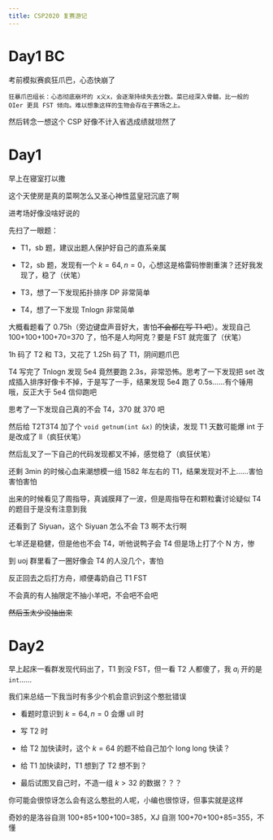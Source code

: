 ```yaml
---
title: CSP2020 复赛游记
---
```


# Day1 BC

考前模拟赛疯狂爪巴，心态快崩了

``狂暴爪巴组长：心态彻底崩坏的 x义x，会逐渐持续失去分数。菜已经深入骨髓，比一般的 OIer 更具 FST 倾向。难以想象这样的生物会存在于赛场之上。``

然后转念一想这个 CSP 好像不计入省选成绩就坦然了

# Day1

早上在寝室打以撒

这个天使房是真的菜啊怎么又圣心神性蓝皇冠沉底了啊

进考场好像没啥好说的

先扫了一眼题：

- T1，sb 题，建议出题人保护好自己的直系亲属

- T2，sb 题，发现有一个 $k=64,n=0$，心想这是格雷码惨剧重演？还好我发现了，稳了（伏笔）

- T3，想了一下发现拓扑排序 DP 非常简单

- T4，想了一下发现 Tnlogn 非常简单

大概看题看了 0.75h（旁边键盘声音好大，害怕~~不会都在写 T1 吧~~）。发现自己 100+100+100+70=370 了，怕不是人均阿克？要是 FST 就完蛋了（伏笔）

1h 码了 T2 和 T3，又花了 1.25h 码了 T1，阴间题爪巴

T4 写完了 Tnlogn 发现 5e4 竟然要跑 2.3s，非常恐怖。思考了一下发现把 set 改成插入排序好像卡不掉，于是写了一手，结果发现 5e4 跑了 0.5s……有个锤用哦，反正大于 5e4 信仰跑吧

思考了一下发现自己真的不会 T4，370 就 370 吧

然后给 T2T3T4 加了个 ``void getnum(int &x)`` 的快读，发现 T1 天数可能爆 int 于是改成了 ll（疯狂伏笔）

然后乱叉了一下自己的代码发现都叉不掉，感觉稳了（疯狂伏笔）

还剩 3min 的时候心血来潮想模一组 1582 年左右的 T1，结果发现对不上……害怕害怕害怕

出来的时候看见了周指导，真诚膜拜了一波，但是周指导在和颗粒囊讨论疑似 T4 的题目于是没有注意到我

还看到了 Siyuan，这个 Siyuan 怎么不会 T3 啊不太行啊

七羊还是稳健，但是他也不会 T4，听他说鸭子会 T4 但是场上打了个 N 方，惨

到 uoj 群里看了一圈好像会 T4 的人没几个，害怕

反正回去之后打方舟，顺便毒奶自己 T1 FST

不会真的有人抽限定不抽小羊吧，不会吧不会吧

~~然后玉太少没抽出来~~

# Day2

早上起床一看群发现代码出了，T1 到没 FST，但一看 T2 人都傻了，我 $a_i$ 开的是 ``int``……

我们来总结一下我当时有多少个机会意识到这个憨批错误

- 看题时意识到 $k=64,n=0$ 会爆 ull 时

- 写 T2 时

- 给 T2 加快读时，这个 $k=64$ 的题不给自己加个 long long 快读？

- 给 T1 加快读时，T1 想到了 T2 想不到？

- 最后试图叉自己时，不造一组 $k>32$ 的数据？？？

你可能会很惊讶怎么会有这么憨批的人呢，小编也很惊讶，但事实就是这样

奇妙的是洛谷自测 100+85+100+100=385，XJ 自测 100+70+100+85=355，不懂